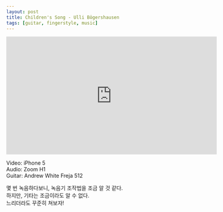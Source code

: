 ```yaml
---
layout: post
title: Children's Song - Ulli Bögershausen
tags: [guitar, fingerstyle, music]
---
```


<iframe width="560" height="315" src="https://www.youtube.com/embed/Tv9TEU2MjE4" frameborder="0" allowfullscreen></iframe><br/>

Video: iPhone 5  
Audio: Zoom H1  
Guitar: Andrew White Freja 512  

몇 번 녹음하다보니, 녹음기 조작법을 조금 알 것 같다.  
하지만, 기타는 조금이라도 알 수 없다.  
느리더라도 꾸준히 쳐보자!  